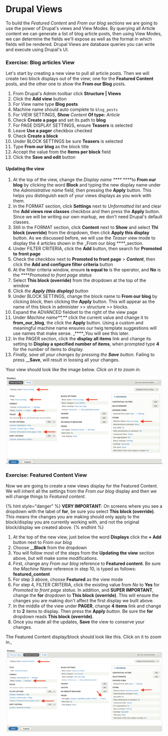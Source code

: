 # Drupal Views

To build the _Featured Content_ and _From our blog_ sections we are going to use the power of Drupal's views and View Modes. By querying all Article content we can generate a list of blog article posts, then using View Modes, we can determine the fields we'll expose as well as the format in which fields will be rendered. Drupal Views are database queries you can write and execute using Drupal's UI.

### Exercise: Blog articles View

Let's start by creating a new view to pull all article posts.  Then we will create two block displays out of the view; one for the **Featured Content** posts, and the other one to show the **From our Blog** posts.

1. From Drupal's Admin toolbar click **Structure \| Views**
2. Click the **Add view** button
3. For View name type **Blog posts**
4. Machine name should auto complete to `blog_posts`
5. For VIEW SETTINGS, **Show** _Content_ **Of type:** _Article_
6. Check **Create a page** and set its path to **blog**
7. For PAGE DISPLAY SETTINGS, ensure **Teasers** is selected 
8. Leave **Use a pager** checkbox checked
9. Check **Create a block**
10. Under BLOCK SETTINGS be sure **Teasers** is selected
11. Type **From our blog** as the block title
12. Accept the value from the **Items per block** field
13. Click the **Save and edit** button

#### Updating the view

1. At the top of the view, change the _Display name ****_ ****to **From our blog** by clicking the word **Block** and typing the new display name under the _Administrative name_ field, then pressing the **Apply** button.  This helps you distinguish each of your views displays as you work with them.  
2. In the FORMAT section, click **Settings** next to _Unformatted list_ and clear the **Add views row classes** checkbox and then press the **Apply** button.  Since we will be writing our own markup, we don't need Drupal's default classes.
3. Still in the FORMAT section, click **Content** next to **Show** and select **Thi block \(override\)** from the dropdown, then click **Apply this display** button.  As we discussed before, we will use the _Teaser_ view mode to display the 4 articles shown in the _From our blog ****_section.
4. Under FILTER CRITERIA, click the **Add** button, then search for **Promoted to front page** 
5. Check the checkbox next to **Promoted to front page** &gt; _**Content**_, then click the **Add and configure filter criteria** button
6. At the filter criteria window, ensure **is equal to** is the operator, and **No** is the ****_Promoted to front page status_
7. Select **This block \(override\)** from the dropdown at the top of the window
8. Click _the **Apply \(this display\)** button_
9. Under BLOCK SETTINGS, change the block name to **From our blog** by clicking _block,_ then clicking the **Apply** button.  This will appear as the name of this block in administer &gt;&gt; structure &gt;&gt; blocks.
10. Expand the ADVANCED fieldset to the right of the view page
11. Under _Machine name**,**_ click the current value and change it to **from\_our\_blog**, the click the **Apply** button.  Using a custom and meaningful machine name ensures our twig template suggestions will use names that make sense. _****_You will see this later.
12. In the PAGER section, click the **display all items** link and change its setting to **Display a specified number of items**, when prompted type **4** for the number of items to display.
13. _Finally, save all your changes by pressing the **Save** button._  Failing to press __**Save**, will result in loosing all your changes.

Your view should look like the image below.  _Click on it to zoom in._

![](../.gitbook/assets/view.png)

### Exercise: Featured Content View

Now we are going to create a new views display for the Featured Content.  We will inherit all the settings from the _From our blog_ display and then we will change things to _Featured content_.

{% hint style="danger" %}
**VERY IMPORTANT**:  On screens where you see a dropdown with the label of **for**, be sure you select **This block \(override\)**.  This means the changes you are making should only apply to the block/display you are currently working with, and not the original block/display we created above.
{% endhint %}

1. At the top of the new view, just below the word **Displays** click the **+ Add** button next to _From our blog_
2. Choose __**Block** from the dropdown
3. You will follow most of the steps from the **Updating the view** section above, but will make some modifications.
4. First, change any _From our blog_ reference to **Featured content**.  Be sure the _Machine Name_ reference in step 10, is typed as follows: **featured\_content**
5. For step 3 above, choose **Featured** as the view mode
6. For step 4, FILTER CRITERIA, click the existing value from _No_ to **Yes** for _Promoted to front page status_.  In addition, and **SUPER IMPORTANT**, change the **for** dropdown to **This block \(override\)**.  This will ensure the changes you are making don't affect the first display we built above.
7. In the middle of the view under **PAGER**, change **4 items** link and change it to **2** items to display.  Then press the **Apply** _button._  Be sure the **for** dropdown reads **This block \(override\)**.
8. Once you made all the updates, **Save** the view to conserve your changes.

The Featured Content display/block should look like this.  Click on it to zoom in.,

![Featured Content View](../.gitbook/assets/featured-view.png)

